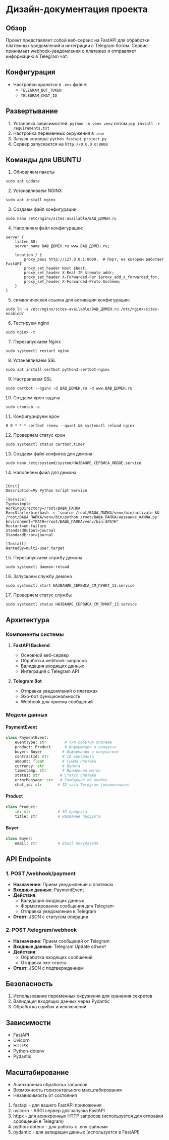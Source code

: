 # Дизайн-документация проекта

## Обзор
Проект представляет собой веб-сервис на FastAPI для обработки платежных уведомлений и интеграции с Telegram ботом. Сервис принимает webhook-уведомления о платежах и отправляет информацию в Telegram чат.

## Конфигурация
- Настройки хранятся в `.env` файле:
  - `TELEGRAM_BOT_TOKEN`
  - `TELEGRAM_CHAT_ID`

## Развертывание
1. Установка зависимостей: `python -m venv venv` потом `pip install -r requirements.txt`
2. Настройка переменных окружения в `.env`
3. Запуск сервера: `python fastapi_project.py`
4. Сервер запускается на `http://0.0.0.0:8000`

## Команды для UBUNTU
1. Обновляем пакеты
```
sudo apt update
```
2. Устанавливаем NGINX
   
```
sudo apt install nginx
```

3. Создаем файл конфигурации:

```
sudo nano /etc/nginx/sites-available/ВАШ_ДОМЕН.ru
```
4. Наполняем файл конфигурации:
```
server {
    listen 80;
    server_name ВАШ_ДОМЕН.ru www.ВАШ_ДОМЕН.ru;

    location / {
        proxy_pass http://127.0.0.1:8000;  # Порт, на котором работает FastAPI
        proxy_set_header Host $host;
        proxy_set_header X-Real-IP $remote_addr;
        proxy_set_header X-Forwarded-For $proxy_add_x_forwarded_for;
        proxy_set_header X-Forwarded-Proto $scheme;
    }
}
```

5. символическая ссылка для активации конфигурации:
   
```
sudo ln -s /etc/nginx/sites-available/ВАШ_ДОМЕН.ru /etc/nginx/sites-enabled/
```
6.  Тестируем nginx
```
sudo nginx -t
```
7. Перезапускаем Nginx
```
sudo systemctl restart nginx
```
8. Устанавливаем SSL
```
sudo apt install certbot python3-certbot-nginx
```
9. Настраиваем SSL
```
sudo certbot --nginx -d ВАШ_ДОМЕН.ru -d www.ВАШ_ДОМЕН.ru
```
10. Создаем крон задачу
```
sudo crontab -e
```
11. Конфигурируем крон
```
0 0 * * * certbot renew --quiet && systemctl reload nginx
```
12. Проверяем статус крон
```
sudo systemctl status certbot.timer
```
13. Создаем файл конфигов для демона
```
sudo nano /etc/systemd/system/НАЗВАНИЕ_СЕРВИСА_ЛЮБОЕ.service
```
14. Наполняем файл для демона
```

[Unit]
Description=My Python Script Service

[Service]
Type=simple
WorkingDirectory=/root/ВАША_ПАПКА
ExecStart=/bin/bash -c 'source /root/ВАША_ПАПКА/venv/bin/activate && /root/ВАША_ПАПКА/venv/bin/python /root/ВАША_ПАПКА/название_ФАЙЛА.py'
Environment="PATH=/root/ВАША_ПАПКА/venv/bin:$PATH"
Restart=on-failure
StandardOutput=journal
StandardError=journal

[Install]
WantedBy=multi-user.target
```
15. Перезапускаем службу демона
```
sudo systemctl daemon-reload
```
16. Запускаем службу демона
```
sudo systemctl start НАЗВАНИЕ_СЕРВИСА_СМ_ПУНКТ_13.service
```
17. Проверяем статус службы
```
sudo systemctl status НАЗВАНИЕ_СЕРВИСА_СМ_ПУНКТ_13.service
```

## Архитектура

### Компоненты системы
1. **FastAPI Backend**
   - Основной веб-сервер
   - Обработка webhook-запросов
   - Валидация входящих данных
   - Интеграция с Telegram API

2. **Telegram Bot**
   - Отправка уведомлений о платежах
   - Эхо-бот функциональность
   - Webhook для приема сообщений

### Модели данных

#### PaymentEvent
```python
class PaymentEvent:
    eventType: str        # Тип события платежа
    product: Product      # Информация о продукте
    buyer: Buyer         # Информация о покупателе
    contractId: str      # ID контракта
    amount: float        # Сумма платежа
    currency: str        # Валюта
    timestamp: str       # Временная метка
    status: str         # Статус платежа
    errorMessage: str   # Сообщение об ошибке
    chat_id: str       # ID чата Telegram (опционально)
```

#### Product
```python
class Product:
    id: str            # ID продукта
    title: str         # Название продукта
```

#### Buyer
```python
class Buyer:
    email: str         # Email покупателя
```

## API Endpoints

### 1. POST /webhook/payment
- **Назначение**: Прием уведомлений о платежах
- **Входные данные**: PaymentEvent
- **Действия**:
  - Валидация входящих данных
  - Форматирование сообщения для Telegram
  - Отправка уведомления в Telegram
- **Ответ**: JSON с статусом операции

### 2. POST /telegram/webhook
- **Назначение**: Прием сообщений от Telegram
- **Входные данные**: Telegram Update объект
- **Действия**:
  - Обработка входящих сообщений
  - Отправка эхо-ответа
- **Ответ**: JSON с подтверждением

## Безопасность
1. Использование переменных окружения для хранения секретов
2. Валидация входящих данных через Pydantic
3. Обработка ошибок и исключений

## Зависимости
- FastAPI
- Uvicorn
- HTTPX
- Python-dotenv
- Pydantic

## Масштабирование
- Асинхронная обработка запросов
- Возможность горизонтального масштабирования
- Независимость от состояния

1. fastapi - для вашего FastAPI приложения
2. uvicorn - ASGI сервер для запуска FastAPI
3. httpx - для асинхронных HTTP запросов (используется для отправки сообщений в Telegram)
4. python-dotenv - для работы с .env файлами
5. pydantic - для валидации данных (используется в FastAPI)

